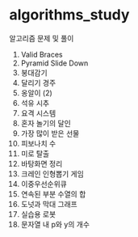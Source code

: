 # algorithms_study

알고리즘 문제 및 풀이

1. Valid Braces
2. Pyramid Slide Down
3. 붕대감기
4. 달리기 경주
5. 옹알이 (2)
6. 석유 시추
7. 요격 시스템
8. 혼자 놀기의 달인
9. 가장 많이 받은 선물
10. 피보나치 수
11. 미로 탈출
12. 바탕화면 정리
13. 크레인 인형뽑기 게임
14. 이중우선순위큐
15. 연속된 부분 수열의 합
16. 도넛과 막대 그래프
17. 실습용 로봇
18. 문자열 내 p와 y의 개수
